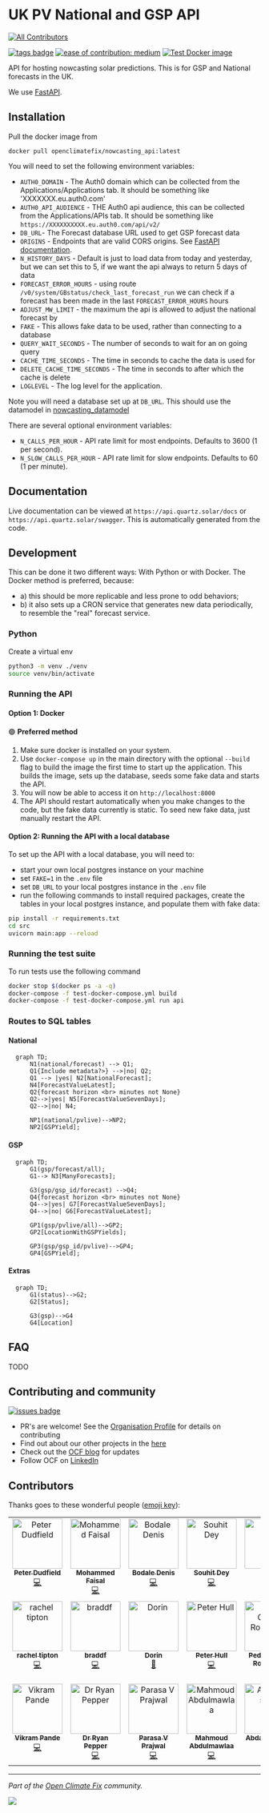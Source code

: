 # UK PV National and GSP API

<!-- ALL-CONTRIBUTORS-BADGE:START - Do not remove or modify this section -->
[![All Contributors](https://img.shields.io/badge/all_contributors-19-orange.svg?style=flat-square)](#contributors-)
<!-- ALL-CONTRIBUTORS-BADGE:END -->

[![tags badge](https://img.shields.io/github/v/tag/openclimatefix/uk-pv-national-gsp-api?include_prereleases&sort=semver&color=FFAC5F)](https://github.com/openclimatefix/uk-pv-national-gsp-api/tags)
[![ease of contribution: medium](https://img.shields.io/badge/ease%20of%20contribution:%20medium-f4900c)](https://github.com/openclimatefix#how-easy-is-it-to-get-involved)
[![Test Docker image](https://github.com/openclimatefix/uk-pv-national-gsp-api/actions/workflows/test-docker.yaml/badge.svg)](https://github.com/openclimatefix/uk-pv-national-gsp-api/actions/workflows/test-docker.yaml)

API for hosting nowcasting solar predictions. This is for GSP and National forecasts in the UK.

We use [FastAPI](https://fastapi.tiangolo.com/).

## Installation

Pull the docker image from

```
docker pull openclimatefix/nowcasting_api:latest
```

You will need to set the following environment variables:
- `AUTH0_DOMAIN` - The Auth0 domain which can be collected from the Applications/Applications tab. It should be something like
'XXXXXXX.eu.auth0.com'
- `AUTH0_API_AUDIENCE` - THE Auth0 api audience, this can be collected from the Applications/APIs tab. It should be something like
`https://XXXXXXXXXX.eu.auth0.com/api/v2/`
- `DB_URL`- The Forecast database URL used to get GSP forecast data
- `ORIGINS` - Endpoints that are valid CORS origins. See [FastAPI documentation](https://fastapi.tiangolo.com/tutorial/cors/).
- `N_HISTORY_DAYS` - Default is just to load data from today and yesterday,
    but we can set this to 5, if we want the api always to return 5 days of data
- `FORECAST_ERROR_HOURS` - using route `/v0/system/GBstatus/check_last_forecast_run` we can check if a forecast has
        been made in the last `FORECAST_ERROR_HOURS` hours
- `ADJUST_MW_LIMIT` - the maximum the api is allowed to adjust the national forecast by
- `FAKE` - This allows fake data to be used, rather than connecting to a database
- `QUERY_WAIT_SECONDS` - The number of seconds to wait for an on going query
- `CACHE_TIME_SECONDS` - The time in seconds to cache the data is used for
- `DELETE_CACHE_TIME_SECONDS` - The time in seconds to after which the cache is delete
- `LOGLEVEL` - The log level for the application.

Note you will need a database set up at `DB_URL`. This should use the datamodel in [nowcasting_datamodel](https://github.com/openclimatefix/nowcasting_datamodel)

There are several optional environment variables:
- `N_CALLS_PER_HOUR` - API rate limit for most endpoints. Defaults to 3600 (1 per second).
- `N_SLOW_CALLS_PER_HOUR` - API rate limit for slow endpoints. Defaults to 60 (1 per minute).

## Documentation

Live documentation can be viewed at `https://api.quartz.solar/docs` or `https://api.quartz.solar/swagger`.
This is automatically generated from the code.

## Development

This can be done it two different ways: With Python or with Docker.
The Docker method is preferred, because:
- a) this should be more replicable and less prone to odd behaviors;
- b) it also sets up a CRON service that generates new data periodically, to resemble the "real" forecast service.

### Python

Create a virtual env

```bash
python3 -m venv ./venv
source venv/bin/activate
```

### Running the API

#### Option 1: Docker
 🟢 __Preferred method__

1. Make sure docker is installed on your system.
2. Use `docker-compose up`
   in the main directory with the optional `--build` flag to build the image the first time
   to start up the application. This builds the image, sets up the database, seeds some fake data
   and starts the API.
3. You will now be able to access it on `http://localhost:8000`
4. The API should restart automatically when you make changes to the code, but the fake
   data currently is static. To seed new fake data, just manually restart the API.

#### Option 2: Running the API with a local database

To set up the API with a local database, you will need to:
 - start your own local postgres instance on your machine
 - set `FAKE=1` in the `.env` file
 - set `DB_URL` to your local postgres instance in the `.env` file
 - run the following commands to install required packages, create the tables in your local postgres instance, and populate them with fake data:

```bash
pip install -r requirements.txt
cd src
uvicorn main:app --reload
```

### Running the test suite

To run tests use the following command
```bash
docker stop $(docker ps -a -q)
docker-compose -f test-docker-compose.yml build
docker-compose -f test-docker-compose.yml run api
```

### Routes to SQL tables
#### National
```mermaid
  graph TD;
      N1(national/forecast) --> Q1;
      Q1{Include metadata?>} -->|no| Q2;
      Q1 --> |yes| N2[NationalForecast];
      N4[ForecastValueLatest];
      Q2{forecast horizon <br> minutes not None}
      Q2-->|yes| N5[ForecastValueSevenDays];
      Q2-->|no| N4;

      NP1(national/pvlive)-->NP2;
      NP2[GSPYield];
```

#### GSP
```mermaid
  graph TD;
      G1(gsp/forecast/all);
      G1--> N3[ManyForecasts];

      G3(gsp/gsp_id/forecast) -->Q4;
      Q4{forecast horizon <br> minutes not None}
      Q4-->|yes| G7[ForecastValueSevenDays];
      Q4-->|no| G6[ForecastValueLatest];

      GP1(gsp/pvlive/all)-->GP2;
      GP2[LocationWithGSPYields];

      GP3(gsp/gsp_id/pvlive)-->GP4;
      GP4[GSPYield];
```

#### Extras

```mermaid
  graph TD;
      G1(status)-->G2;
      G2[Status];

      G3(gsp)-->G4
      G4[Location]

```


## FAQ

TODO


## Contributing and community

[![issues badge](https://img.shields.io/github/issues/openclimatefix/uk-pv-national-gsp-api?color=FFAC5F)](https://github.com/openclimatefix/ocf-template/issues?q=is%3Aissue+is%3Aopen+sort%3Aupdated-desc)

- PR's are welcome! See the [Organisation Profile](https://github.com/openclimatefix) for details on contributing
- Find out about our other projects in the [here](https://github.com/openclimatefix/.github/tree/main/profile)
- Check out the [OCF blog](https://openclimatefix.org/blog) for updates
- Follow OCF on [LinkedIn](https://uk.linkedin.com/company/open-climate-fix)


## Contributors


Thanks goes to these wonderful people ([emoji key](https://allcontributors.org/docs/en/emoji-key)):

<!-- ALL-CONTRIBUTORS-LIST:START - Do not remove or modify this section -->
<!-- prettier-ignore-start -->
<!-- markdownlint-disable -->
<table>
  <tbody>
    <tr>
      <td align="center" valign="top" width="14.28%"><a href="https://github.com/peterdudfield"><img src="https://avatars.githubusercontent.com/u/34686298?v=4?s=100" width="100px;" alt="Peter Dudfield"/><br /><sub><b>Peter Dudfield</b></sub></a><br /><a href="https://github.com/openclimatefix/uk-pv-national-gsp-api/commits?author=peterdudfield" title="Code">💻</a></td>
      <td align="center" valign="top" width="14.28%"><a href="https://github.com/mdfaisal98"><img src="https://avatars.githubusercontent.com/u/64960915?v=4?s=100" width="100px;" alt="Mohammed Faisal"/><br /><sub><b>Mohammed Faisal</b></sub></a><br /><a href="https://github.com/openclimatefix/uk-pv-national-gsp-api/commits?author=mdfaisal98" title="Code">💻</a></td>
      <td align="center" valign="top" width="14.28%"><a href="https://github.com/BodaleDenis"><img src="https://avatars.githubusercontent.com/u/60345186?v=4?s=100" width="100px;" alt="Bodale Denis"/><br /><sub><b>Bodale Denis</b></sub></a><br /><a href="https://github.com/openclimatefix/uk-pv-national-gsp-api/commits?author=BodaleDenis" title="Code">💻</a></td>
      <td align="center" valign="top" width="14.28%"><a href="https://github.com/OBITORASU"><img src="https://avatars.githubusercontent.com/u/65222459?v=4?s=100" width="100px;" alt="Souhit Dey"/><br /><sub><b>Souhit Dey</b></sub></a><br /><a href="https://github.com/openclimatefix/uk-pv-national-gsp-api/commits?author=OBITORASU" title="Code">💻</a></td>
      <td align="center" valign="top" width="14.28%"><a href="https://github.com/flowirtz"><img src="https://avatars.githubusercontent.com/u/6052785?v=4?s=100" width="100px;" alt="Flo"/><br /><sub><b>Flo</b></sub></a><br /><a href="https://github.com/openclimatefix/uk-pv-national-gsp-api/commits?author=flowirtz" title="Code">💻</a></td>
      <td align="center" valign="top" width="14.28%"><a href="https://github.com/vnshanmukh"><img src="https://avatars.githubusercontent.com/u/67438038?v=4?s=100" width="100px;" alt="Shanmukh"/><br /><sub><b>Shanmukh</b></sub></a><br /><a href="https://github.com/openclimatefix/uk-pv-national-gsp-api/commits?author=vnshanmukh" title="Code">💻</a></td>
      <td align="center" valign="top" width="14.28%"><a href="http://www.sixte.demaupeou.com"><img src="https://avatars.githubusercontent.com/u/17206983?v=4?s=100" width="100px;" alt="Sixte de Maupeou"/><br /><sub><b>Sixte de Maupeou</b></sub></a><br /><a href="https://github.com/openclimatefix/uk-pv-national-gsp-api/commits?author=sixtedemaupeou" title="Code">💻</a></td>
    </tr>
    <tr>
      <td align="center" valign="top" width="14.28%"><a href="https://github.com/rachel-labri-tipton"><img src="https://avatars.githubusercontent.com/u/86949265?v=4?s=100" width="100px;" alt="rachel tipton"/><br /><sub><b>rachel tipton</b></sub></a><br /><a href="https://github.com/openclimatefix/uk-pv-national-gsp-api/commits?author=rachel-labri-tipton" title="Code">💻</a></td>
      <td align="center" valign="top" width="14.28%"><a href="https://github.com/braddf"><img src="https://avatars.githubusercontent.com/u/41056982?v=4?s=100" width="100px;" alt="braddf"/><br /><sub><b>braddf</b></sub></a><br /><a href="https://github.com/openclimatefix/uk-pv-national-gsp-api/commits?author=braddf" title="Code">💻</a></td>
      <td align="center" valign="top" width="14.28%"><a href="http://dorinclisu.github.io"><img src="https://avatars.githubusercontent.com/u/13818396?v=4?s=100" width="100px;" alt="Dorin"/><br /><sub><b>Dorin</b></sub></a><br /><a href="https://github.com/openclimatefix/uk-pv-national-gsp-api/pulls?q=is%3Apr+reviewed-by%3Adorinclisu" title="Reviewed Pull Requests">👀</a></td>
      <td align="center" valign="top" width="14.28%"><a href="http://petermnhull.github.io"><img src="https://avatars.githubusercontent.com/u/56369394?v=4?s=100" width="100px;" alt="Peter Hull"/><br /><sub><b>Peter Hull</b></sub></a><br /><a href="https://github.com/openclimatefix/uk-pv-national-gsp-api/commits?author=petermnhull" title="Code">💻</a></td>
      <td align="center" valign="top" width="14.28%"><a href="https://www.breakingpitt.es"><img src="https://avatars.githubusercontent.com/u/10740572?v=4?s=100" width="100px;" alt="Pedro Garcia Rodriguez"/><br /><sub><b>Pedro Garcia Rodriguez</b></sub></a><br /><a href="https://github.com/openclimatefix/uk-pv-national-gsp-api/commits?author=BreakingPitt" title="Code">💻</a></td>
      <td align="center" valign="top" width="14.28%"><a href="https://richasharma.co.in/"><img src="https://avatars.githubusercontent.com/u/41283476?v=4?s=100" width="100px;" alt="Richa"/><br /><sub><b>Richa</b></sub></a><br /><a href="https://github.com/openclimatefix/uk-pv-national-gsp-api/commits?author=14Richa" title="Code">💻</a></td>
      <td align="center" valign="top" width="14.28%"><a href="https://github.com/pwdemars"><img src="https://avatars.githubusercontent.com/u/33660040?v=4?s=100" width="100px;" alt="Patrick de Mars"/><br /><sub><b>Patrick de Mars</b></sub></a><br /><a href="#question-pwdemars" title="Answering Questions">💬</a></td>
    </tr>
    <tr>
      <td align="center" valign="top" width="14.28%"><a href="https://github.com/VikramsDataScience"><img src="https://avatars.githubusercontent.com/u/45002417?v=4?s=100" width="100px;" alt="Vikram Pande"/><br /><sub><b>Vikram Pande</b></sub></a><br /><a href="https://github.com/openclimatefix/uk-pv-national-gsp-api/commits?author=VikramsDataScience" title="Code">💻</a></td>
      <td align="center" valign="top" width="14.28%"><a href="http://rpep.dev"><img src="https://avatars.githubusercontent.com/u/8539474?v=4?s=100" width="100px;" alt="Dr Ryan Pepper"/><br /><sub><b>Dr Ryan Pepper</b></sub></a><br /><a href="https://github.com/openclimatefix/uk-pv-national-gsp-api/commits?author=rpep" title="Code">💻</a></td>
      <td align="center" valign="top" width="14.28%"><a href="https://github.com/pvprajwal"><img src="https://avatars.githubusercontent.com/u/74557086?v=4?s=100" width="100px;" alt="Parasa V Prajwal"/><br /><sub><b>Parasa V Prajwal</b></sub></a><br /><a href="https://github.com/openclimatefix/uk-pv-national-gsp-api/commits?author=pvprajwal" title="Code">💻</a></td>
      <td align="center" valign="top" width="14.28%"><a href="https://github.com/mahmoud-40"><img src="https://avatars.githubusercontent.com/u/116794637?v=4?s=100" width="100px;" alt="Mahmoud Abdulmawlaa"/><br /><sub><b>Mahmoud Abdulmawlaa</b></sub></a><br /><a href="https://github.com/openclimatefix/uk-pv-national-gsp-api/commits?author=mahmoud-40" title="Code">💻</a></td>
      <td align="center" valign="top" width="14.28%"><a href="https://github.com/abdalahsalah"><img src="https://avatars.githubusercontent.com/u/139065821?v=4?s=100" width="100px;" alt="Abdallah salah"/><br /><sub><b>Abdallah salah</b></sub></a><br /><a href="https://github.com/openclimatefix/uk-pv-national-gsp-api/commits?author=abdalahsalah" title="Code">💻</a></td>
    </tr>
  </tbody>
</table>

<!-- markdownlint-restore -->
<!-- prettier-ignore-end -->

<!-- ALL-CONTRIBUTORS-LIST:END -->

---

*Part of the [Open Climate Fix](https://github.com/orgs/openclimatefix/people) community.*

<img src="https://cdn.prod.website-files.com/62d92550f6774db58d441cca/6324a2038936ecda71599a8b_OCF_Logo_black_trans.png" style="background-color:white;" />
